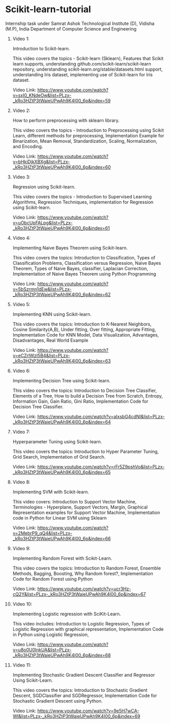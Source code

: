 # Scikit-learn-tutorial
Internship task under Samrat Ashok Technological Institute (D),  Vidisha (M.P), India  Department of Computer Science and Engineering

1. Video 1: 
   
   Introduction to Scikit-learn. 
   
   This video covers the topics - Scikit-learn (Sklearn), Features that Scikit learn supports, understanding github.com/scikit-learn/scikit-learn repository, understanding scikit-learn.org/stable/datasets.html support, understanding Iris dataset, implementing use of  Scikit-learn for Iris dataset.
  
    Video Link: https://www.youtube.com/watch?v=sxI0_KNdeOw&list=PLzx-_kRo3HZtP3tWaieUPwAh9K4I00_6p&index=59
    
2. Video 2:
   
   How to perform preprocessing with sklearn library.

   This video covers the topics - Introduction to Preprocessing using Scikit Learn, different methods for preprocessing, Implementation Example for Binarization, Mean Removal, Standardization, Scaling, Normalization, and Encoding.

   Video Link: https://www.youtube.com/watch?v=bHkiDjkXBXg&list=PLzx-_kRo3HZtP3tWaieUPwAh9K4I00_6p&index=60

3. Video 3:

   Regression using Scikit-learn.

   This video covers the topics - Introduction to Supervised Learning Algorithms, Regression Techniques, implementation for Regression using Scikit-learn.

   Video Link: https://www.youtube.com/watch?v=uObcUpFALpg&list=PLzx-_kRo3HZtP3tWaieUPwAh9K4I00_6p&index=61
   
4. Video 4:

   Implementing Naive Bayes Theorem using Scikit-learn.

   This video covers the topics: Introduction to Classification, Types of Classification Problems, Classification versus Regression, Naive Bayes Theorem, Types of Naive Bayes, classifier, Laplacian Correction, Implementation of Naive Bayes Theorem using Python Programming

   Video Link: https://www.youtube.com/watch?v=5bSzrmn1dEw&list=PLzx-_kRo3HZtP3tWaieUPwAh9K4I00_6p&index=62
   
5. Video 5:

   Implementing KNN using Scikit-learn.

   This video covers the topics: Introduction to K-Nearest Neighbors, Cosine Similarity(A,B), Under fitting, Over fitting, Appropriate Fitting, Implementation Code for KNN Model, 
   Data Visualization, Advantages, Disadvantages, Real World Example

   Video Link: https://www.youtube.com/watch?v=eCZrIWzI5B4&list=PLzx-_kRo3HZtP3tWaieUPwAh9K4I00_6p&index=63
   
6. Video 6:

   Implementing Decision Tree using Scikit-learn.

   This video covers the topics: Introduction to Decision Tree Classifier, Elements of a Tree, How to build a Decision Tree from Scratch, Entropy, Information Gain, Gain Ratio,  Gini Ratio, Implementation Code for Decision Tree Classifier.

   Video Link: https://www.youtube.com/watch?v=aIxsbG4cdNI&list=PLzx-_kRo3HZtP3tWaieUPwAh9K4I00_6p&index=64
   
7. Video 7:

   Hyperparameter Tuning using Scikit-learn.

   This video covers the topics: Introduction to Hyper Parameter Tuning, Grid Search, Implementation of Grid Search.

   Video Link: https://www.youtube.com/watch?v=rFr5Z9pshVo&list=PLzx-_kRo3HZtP3tWaieUPwAh9K4I00_6p&index=65
   
8. Video 8:
   
   Implementing SVM with Scikit-learn.

   This video covers: Introduction to Support Vector Machine, Terminologies - Hyperplane, Support Vectors, Margin, Graphical Representation examples for Support Vector Machine, Implementation code in Python for Linear SVM using Sklearn

   Video Link: https://www.youtube.com/watch?v=2MebrP9_qQ4&list=PLzx-_kRo3HZtP3tWaieUPwAh9K4I00_6p&index=66

9. Video 9:

   Implementing Random Forest with Scikit-Learn.
   
   This video covers the topics: Introduction to Random Forest, Ensemble Methods, Bagging, Boosting, Why Random forest?, Implementation Code for Random Forest using Python
   
   Video Link: https://www.youtube.com/watch?v=ucr3Hz-cQ2Y&list=PLzx-_kRo3HZtP3tWaieUPwAh9K4I00_6p&index=67
   
10. Video 10:

      Implementing Logistic regression with SciKit-Learn.

      This video includes: Introduction to Logistic Regression, Types of Logistic Regression with graphical representation, Implementation Code in Python using Logistic Regression,

      Video Link: https://www.youtube.com/watch?v=u8o0U0lnkUA&list=PLzx-_kRo3HZtP3tWaieUPwAh9K4I00_6p&index=68
      
11. Video 11:

      Implementing Stochastic Gradient Descent Classifier and Regressor Using Scikit-Learn.

      This video covers the topics: Introduction to Stochastic Gradient Descent, SGDClassifier and SGDRegressor, Implementation Code for Stochastic Gradient Descent using Python.

      Video Link: https://www.youtube.com/watch?v=9e5H7wCA-WI&list=PLzx-_kRo3HZtP3tWaieUPwAh9K4I00_6p&index=69 
